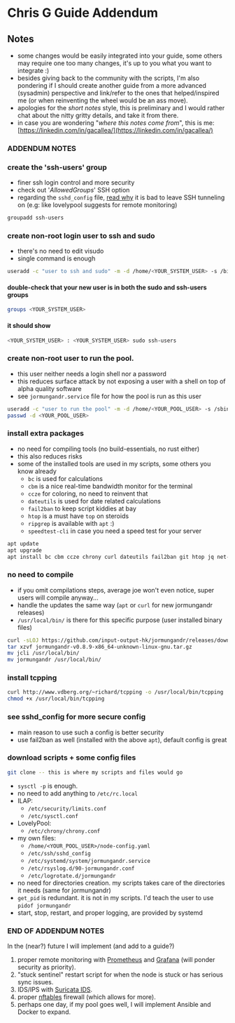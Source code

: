 # Chris G Guide Addendum #

## Notes ##

- some changes would be easily integrated into your guide, some others may require one too many changes, it's up to you what you want to integrate :)
- besides giving back to the community with the scripts, I'm also pondering if I should create another guide from a more advanced (sysadmin) perspective and link/refer to the ones that helped/inspired me (or when reinventing the wheel would be an ass move).
- apologies for the *short notes* style, this is preliminary and I would rather chat about the nitty gritty details, and take it from there.
- in case you are wondering "*where this notes come from*", this is me: [https://linkedin.com/in/gacallea/](https://linkedin.com/in/gacallea/)

### ADDENDUM NOTES ###

### create the 'ssh-users' group ###

- finer ssh login control and more security
- check out '*AllowedGroups*' SSH option
- regarding the ```sshd_config``` file, [read why](https://www.ssh.com/ssh/tunneling#ssh-tunneling-in-the-corporate-risk-portfolio) it is bad to leave SSH tunneling on (e.g: like lovelypool suggests for remote monitoring)

```bash
groupadd ssh-users
```

### create non-root login user to ssh and sudo ###

- there's no need to edit visudo
- single command is enough

```bash
useradd -c "user to ssh and sudo" -m -d /home/<YOUR_SYSTEM_USER> -s /bin/bash -G sudo,ssh-users <YOUR_SYSTEM_USER>
```

#### double-check that your new user is in both the sudo and ssh-users groups ####

```bash
groups <YOUR_SYSTEM_USER>
```

#### it should show ####

```bash
<YOUR_SYSTEM_USER> : <YOUR_SYSTEM_USER> sudo ssh-users
```

### create non-root user to run the pool. ###

- this user neither needs a login shell nor a password
- this reduces surface attack by not exposing a user with a shell on top of alpha quality software
- see ```jormungandr.service``` file for how the pool is run as this user

```bash
useradd -c "user to run the pool" -m -d /home/<YOUR_POOL_USER> -s /sbin/nologin <YOUR_POOL_USER>
passwd -d <YOUR_POOL_USER>
```

### install extra packages ###

- no need for compiling tools (no build-essentials, no rust either)
- this also reduces risks
- some of the installed tools are used in my scripts, some others you know already
  - ```bc``` is used for calculations
  - ```cbm``` is a nice real-time bandwidth monitor for the terminal
  - ```ccze``` for coloring, no need to reinvent that
  - ```dateutils``` is used for date related calculations
  - ```fail2ban``` to keep script kiddies at bay
  - ```htop``` is a must have ```top``` on steroids
  - ```ripgrep``` is available with ```apt``` :)
  - ```speedtest-cli``` in case you need a speed test for your server

```bash
apt update
apt upgrade
apt install bc cbm ccze chrony curl dateutils fail2ban git htop jq net-tools ripgrep speedtest-cli sysstat tcptraceroute wget
```

### no need to compile ###

- if you omit compilations steps, average joe won't even notice, super users will compile anyway...
- handle the updates the same way (```apt``` or ```curl``` for new jormungandr releases)
- ```/usr/local/bin/``` is there for this specific purpose (user installed binary files)

```bash
curl -sLOJ https://github.com/input-output-hk/jormungandr/releases/download/v0.8.9/jormungandr-v0.8.9-x86_64-unknown-linux-gnu.tar.gz
tar xzvf jormungandr-v0.8.9-x86_64-unknown-linux-gnu.tar.gz
mv jcli /usr/local/bin/
mv jormungandr /usr/local/bin/
```

### install tcpping ###

```bash
curl http://www.vdberg.org/~richard/tcpping -o /usr/local/bin/tcpping
chmod +x /usr/local/bin/tcpping
```

### see sshd_config for more secure config ###

- main reason to use such a config is better security
- use fail2ban as well (installed with the above ```apt```), default config is great

### download scripts + some config files ###

```bash
git clone -- this is where my scripts and files would go
```

- ```sysctl -p``` is enough.
- no need to add anything to ```/etc/rc.local```
- ILAP:
  - ```/etc/security/limits.conf```
  - ```/etc/sysctl.conf```
- LovelyPool:
  - ```/etc/chrony/chrony.conf```
- my own files:
  - ```/home/<YOUR_POOL_USER>/node-config.yaml```
  - ```/etc/ssh/sshd_config```
  - ```/etc/systemd/system/jormungandr.service```
  - ```/etc/rsyslog.d/90-jormungandr.conf```
  - ```/etc/logrotate.d/jormungandr```
- no need for directories creation. my scripts takes care of the directories it needs (same for jormungandr)
- ```get_pid``` is redundant. it is not in my scripts. I'd teach the user to use ```pidof jormungandr```
- start, stop, restart, and proper logging, are provided by systemd

### END OF ADDENDUM NOTES ###

In the (near?) future I will implement (and add to a guide?)

1) proper remote monitoring with [Prometheus](https://prometheus.io/) and [Grafana](https://grafana.com/) (will ponder security as priority).
2) "stuck sentinel" restart script for when the node is stuck or has serious sync issues.
3) IDS/IPS with [Suricata IDS](https://suricata-ids.org/).
4) proper [nftables](https://netfilter.org/projects/nftables/) firewall (which allows for more).
5) perhaps one day, if my pool goes well, I will implement Ansible and Docker to expand.
